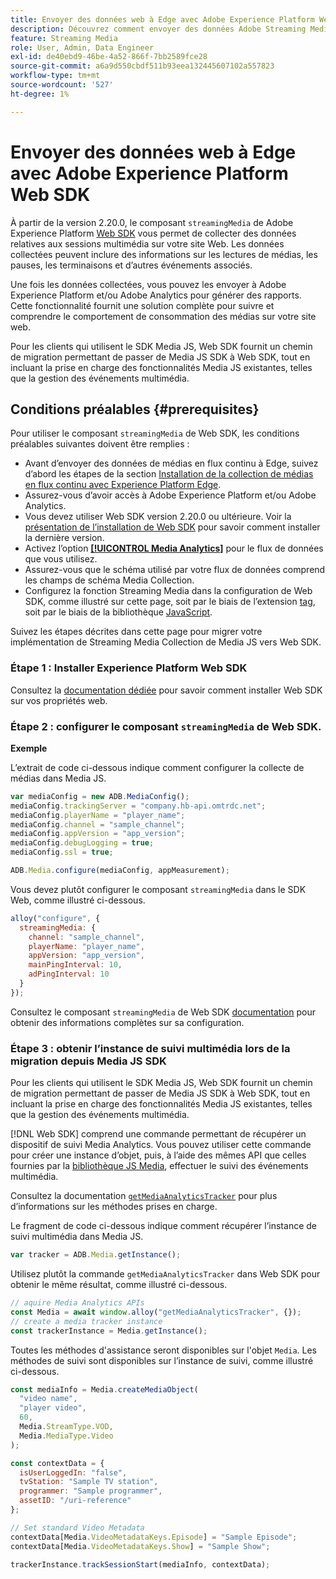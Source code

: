 ```yaml
---
title: Envoyer des données web à Edge avec Adobe Experience Platform Web SDK
description: Découvrez comment envoyer des données Adobe Streaming Media vers Experience Platform Edge avec Adobe Experience Platform Web SDK.
feature: Streaming Media
role: User, Admin, Data Engineer
exl-id: de40ebd9-46be-4a52-866f-7bb2589fce28
source-git-commit: a6a9d550cbdf511b93eea132445607102a557823
workflow-type: tm+mt
source-wordcount: '527'
ht-degree: 1%

---
```


# Envoyer des données web à Edge avec Adobe Experience Platform Web SDK

À partir de la version 2.20.0, le composant `streamingMedia` de Adobe Experience Platform [Web SDK](https://experienceleague.adobe.com/fr/docs/experience-platform/web-sdk/home) vous permet de collecter des données relatives aux sessions multimédia sur votre site Web. Les données collectées peuvent inclure des informations sur les lectures de médias, les pauses, les terminaisons et d’autres événements associés.

Une fois les données collectées, vous pouvez les envoyer à Adobe Experience Platform et/ou Adobe Analytics pour générer des rapports. Cette fonctionnalité fournit une solution complète pour suivre et comprendre le comportement de consommation des médias sur votre site web.

Pour les clients qui utilisent le SDK Media JS, Web SDK fournit un chemin de migration permettant de passer de Media JS SDK à Web SDK, tout en incluant la prise en charge des fonctionnalités Media JS existantes, telles que la gestion des événements multimédia.

## Conditions préalables {#prerequisites}

Pour utiliser le composant `streamingMedia` de Web SDK, les conditions préalables suivantes doivent être remplies :

* Avant d’envoyer des données de médias en flux continu à Edge, suivez d’abord les étapes de la section [Installation de la collection de médias en flux continu avec Experience Platform Edge](/help/implementation/edge/implementation-edge.md).
* Assurez-vous d’avoir accès à Adobe Experience Platform et/ou Adobe Analytics.
* Vous devez utiliser Web SDK version 2.20.0 ou ultérieure. Voir la [présentation de l’installation de Web SDK](https://experienceleague.adobe.com/fr/docs/experience-platform/web-sdk/install/overview) pour savoir comment installer la dernière version.
* Activez l’option **[[!UICONTROL Media Analytics]](https://experienceleague.adobe.com/fr/docs/experience-platform/datastreams/configure)** pour le flux de données que vous utilisez.
* Assurez-vous que le schéma utilisé par votre flux de données comprend les champs de schéma Media Collection.
* Configurez la fonction Streaming Media dans la configuration de Web SDK, comme illustré sur cette page, soit par le biais de l’extension [tag](#tag-extension), soit par le biais de la bibliothèque [JavaScript](#library).

Suivez les étapes décrites dans cette page pour migrer votre implémentation de Streaming Media Collection de Media JS vers Web SDK.

### Étape 1 : Installer Experience Platform Web SDK

Consultez la [documentation dédiée](https://experienceleague.adobe.com/fr/docs/experience-platform/web-sdk/install/overview) pour savoir comment installer Web SDK sur vos propriétés web.

### Étape 2 : configurer le composant `streamingMedia` de Web SDK.

**Exemple**

L’extrait de code ci-dessous indique comment configurer la collecte de médias dans Media JS.

```javascript
var mediaConfig = new ADB.MediaConfig();
mediaConfig.trackingServer = "company.hb-api.omtrdc.net";
mediaConfig.playerName = "player_name";
mediaConfig.channel = "sample_channel";
mediaConfig.appVersion = "app_version";
mediaConfig.debugLogging = true;
mediaConfig.ssl = true;

ADB.Media.configure(mediaConfig, appMeasurement);
```

Vous devez plutôt configurer le composant `streamingMedia` dans le SDK Web, comme illustré ci-dessous.

```js
alloy("configure", {
  streamingMedia: {
    channel: "sample_channel",
    playerName: "player_name",
    appVersion: "app_version",
    mainPingInterval: 10,
    adPingInterval: 10
  }
});
```

Consultez le composant `streamingMedia` de Web SDK [documentation](https://experienceleague.adobe.com/en/docs/experience-platform/web-sdk/commands/configure/streamingmedia) pour obtenir des informations complètes sur sa configuration.

### Étape 3 : obtenir l’instance de suivi multimédia lors de la migration depuis Media JS SDK

Pour les clients qui utilisent le SDK Media JS, Web SDK fournit un chemin de migration permettant de passer de Media JS SDK à Web SDK, tout en incluant la prise en charge des fonctionnalités Media JS existantes, telles que la gestion des événements multimédia.

[!DNL Web SDK] comprend une commande permettant de récupérer un dispositif de suivi Media Analytics. Vous pouvez utiliser cette commande pour créer une instance d’objet, puis, à l’aide des mêmes API que celles fournies par la [bibliothèque JS Media](https://adobe-marketing-cloud.github.io/media-sdks/reference/javascript_3x/APIReference.html), effectuer le suivi des événements multimédia.

Consultez la documentation [`getMediaAnalyticsTracker`](https://experienceleague.adobe.com/en/docs/experience-platform/web-sdk/commands/getmediaanalyticstracker) pour plus d’informations sur les méthodes prises en charge.

Le fragment de code ci-dessous indique comment récupérer l’instance de suivi multimédia dans Media JS.

```javascript
var tracker = ADB.Media.getInstance();
```

Utilisez plutôt la commande `getMediaAnalyticsTracker` dans Web SDK pour obtenir le même résultat, comme illustré ci-dessous.

```js
// aquire Media Analytics APIs
const Media = await window.alloy("getMediaAnalyticsTracker", {});
// create a media tracker instance
const trackerInstance = Media.getInstance();
```

Toutes les méthodes d&#39;assistance seront disponibles sur l&#39;objet `Media`. Les méthodes de suivi sont disponibles sur l’instance de suivi, comme illustré ci-dessous.

```js
const mediaInfo = Media.createMediaObject(
  "video name",
  "player video",
  60,
  Media.StreamType.VOD,
  Media.MediaType.Video
);

const contextData = {
  isUserLoggedIn: "false",
  tvStation: "Sample TV station",
  programmer: "Sample programmer",
  assetID: "/uri-reference"
};

// Set standard Video Metadata
contextData[Media.VideoMetadataKeys.Episode] = "Sample Episode";
contextData[Media.VideoMetadataKeys.Show] = "Sample Show";

trackerInstance.trackSessionStart(mediaInfo, contextData);
```
